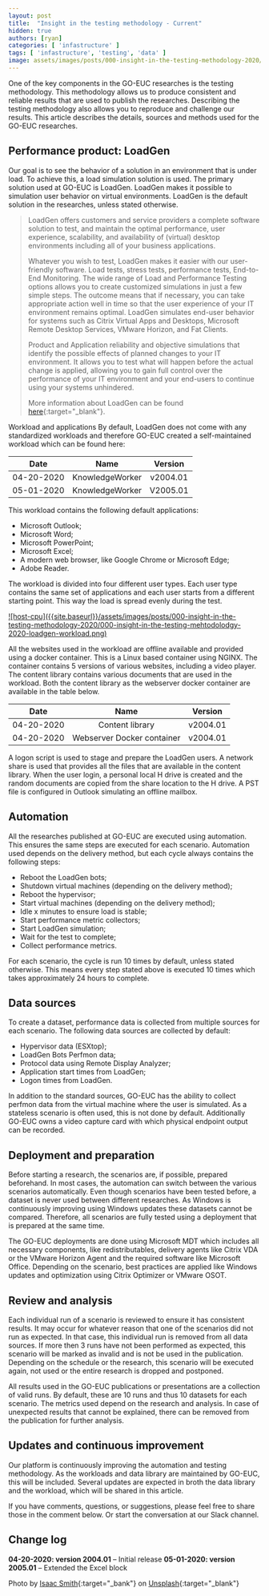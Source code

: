 ```yaml
---
layout: post
title:  "Insight in the testing methodology - Current"
hidden: true
authors: [ryan]
categories: [ 'infastructure' ]
tags: [ 'infastructure', 'testing', 'data' ]
image: assets/images/posts/000-insight-in-the-testing-methodology-2020/000-insight-in-the-testing-mehtodolodgy-2020-feature-image.png
---
```

One of the key components in the GO-EUC researches is the testing methodology. This methodology allows us to produce consistent and reliable results that are used to publish the researches. Describing the testing methodology also allows you to reproduce and challenge our results. This article describes the details, sources and methods used for the GO-EUC researches. 

## Performance product: LoadGen
Our goal is to see the behavior of a solution in an environment that is under load. To achieve this, a load simulation solution is used. The primary solution used at GO-EUC is LoadGen. LoadGen makes it possible to simulation user behavior on virtual environments. LoadGen is the default solution in the researches, unless stated otherwise.

> LoadGen offers customers and service providers a complete software solution to test, and maintain the optimal performance, user experience, scalability, and availability of (virtual) desktop environments including all of your business applications. 
> 
> Whatever you wish to test, LoadGen makes it easier with our user-friendly software. Load tests, stress tests, performance tests, End-to-End Monitoring. The wide range of Load and Performance Testing options allows you to create customized simulations in just a few simple steps. The outcome means that if necessary, you can take appropriate action well in time so that the user experience of your IT environment remains optimal. LoadGen simulates end-user behavior for systems such as Citrix Virtual Apps and Desktops, Microsoft Remote Desktop Services, VMware Horizon, and Fat Clients. 
> 
> Product and Application reliability and objective simulations that identify the possible effects of planned changes to your IT environment. It allows you to test what will happen before the actual change is applied, allowing you to gain full control over the performance of your IT environment and your end-users to continue using your systems unhindered.
>
> More information about LoadGen can be found [here](https://www.loadgen.com){:target="_blank"}.

Workload and applications
By default, LoadGen does not come with any standardized workloads and therefore GO-EUC created a self-maintained workload which can be found here:

| Date       | Name            | Version  |
| :--------: | :-------------: | :------: |
| 04-20-2020 | KnowledgeWorker | v2004.01 | 
| 05-01-2020 | KnowledgeWorker | V2005.01 |

This workload contains the following default applications:

  * Microsoft Outlook;
  * Microsoft Word;
  * Microsoft PowerPoint;
  * Microsoft Excel;
  * A modern web browser, like Google Chrome or Microsoft Edge;
  * Adobe Reader.

The workload is divided into four different user types. Each user type contains the same set of applications and each user starts from a different starting point. This way the load is spread evenly during the test. 

<a href="{{site.baseurl}}/assets/images/posts/000-insight-in-the-testing-methodology-2020/000-insight-in-the-testing-mehtodolodgy-2020-loadgen-workload.png" data-lightbox="host-cpu">
 ![host-cpu]({{site.baseurl}}/assets/images/posts/000-insight-in-the-testing-methodology-2020/000-insight-in-the-testing-mehtodolodgy-2020-loadgen-workload.png)
</a>

All the websites used in the workload are offline available and provided using a docker container. This is a Linux based container using NGINX. The container contains 5 versions of various websites, including a video player. The content library contains various documents that are used in the workload. Both the content library as the webserver docker container are available in the table below.


| Date       | Name                       | Version  |
| :--------: | :------------------------: | :------: |
| 04-20-2020 | Content library            | v2004.01 | 
| 04-20-2020 | Webserver Docker container | v2004.01 |

A logon script is used to stage and prepare the LoadGen users. A network share is used that provides all the files that are available in the content library. When the user login, a personal local H drive is created and the random documents are copied from the share location to the H drive. A PST file is configured in Outlook simulating an offline mailbox.

## Automation
All the researches published at GO-EUC are executed using automation. This ensures the same steps are executed for each scenario. Automation used depends on the delivery method, but each cycle always contains the following steps:

  * Reboot the LoadGen bots;
  * Shutdown virtual machines (depending on the delivery method);
  * Reboot the hypervisor;
  * Start virtual machines (depending on the delivery method);
  * Idle x minutes to ensure load is stable;
  * Start performance metric collectors;
  * Start LoadGen simulation;
  * Wait for the test to complete;
  * Collect performance metrics.

For each scenario, the cycle is run 10 times by default, unless stated otherwise. This means every step stated above is executed 10 times which takes approximately 24 hours to complete.

## Data sources
To create a dataset, performance data is collected from multiple sources for each scenario. The following data sources are collected by default:

  * Hypervisor data (ESXtop);
  * LoadGen Bots Perfmon data;
  * Protocol data using Remote Display Analyzer;
  * Application start times from LoadGen;
  * Logon times from LoadGen.

In addition to the standard sources, GO-EUC has the ability to collect perfmon data from the virtual machine where the user is simulated. As a stateless scenario is often used, this is not done by default. Additionally GO-EUC owns a video capture card with which physical endpoint output can be recorded.

## Deployment and preparation
Before starting a research, the scenarios are, if possible, prepared beforehand. In most cases, the automation can switch between the various scenarios automatically. Even though scenarios have been tested before, a dataset is never used between different researches. As Windows is continuously improving using Windows updates these datasets cannot be compared. Therefore, all scenarios are fully tested using a deployment that is prepared at the same time.

The GO-EUC deployments are done using Microsoft MDT which includes all necessary components, like redistributables, delivery agents like Citrix VDA or the VMware Horizon Agent and the required software like Microsoft Office. Depending on the scenario, best practices are applied like Windows updates and optimization using Citrix Optimizer or VMware OSOT.

## Review and analysis
Each individual run of a scenario is reviewed to ensure it has consistent results. It may occur for whatever reason that one of the scenarios did not run as expected. In that case, this individual run is removed from all data sources. If more then 3 runs have not been performed as expected, this scenario will be marked as invalid and is not be used in the publication. Depending on the schedule or the research, this scenario will be executed again, not used or the entire research is dropped and postponed.

All results used in the GO-EUC publications or presentations are a collection of valid runs. By default, these are 10 runs and thus 10 datasets for each scenario. The metrics used depend on the research and analysis. In case of unexpected results that cannot be explained, there can be removed from the publication for further analysis.

## Updates and continuous improvement
Our platform is continuously improving the automation and testing methodology. As the workloads and data library are maintained by GO-EUC, this will be included. Several updates are expected in broth the data library and the workload, which will be shared in this article.

If you have comments, questions, or suggestions, please feel free to share those in the comment below. Or start the conversation at our Slack channel.

## Change log
<b>04-20-2020: version 2004.01</b> – Initial release
<b>05-01-2020: version 2005.01</b> – Extended the Excel block

Photo by [Isaac Smith](https://unsplash.com/@isaacmsmith?utm_source=unsplash&utm_medium=referral&utm_content=creditCopyText){:target="_bank"} on [Unsplash](https://unsplash.com/s/photos/measure?utm_source=unsplash&utm_medium=referral&utm_content=creditCopyText){:target="_blank"}